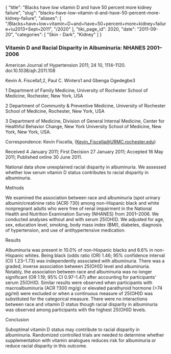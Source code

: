 {
  "title": "Blacks have low vitamin D and have 50 percent more kidney failure",
  "slug": "blacks-have-low-vitamin-d-and-have-50-percent-more-kidney-failure",
  "aliases": [
    "/Blacks+have+low+vitamin+D+and+have+50+percent+more+kidney+failure+\u2013+Sept+2011",
    "/2020"
  ],
  "tiki_page_id": 2020,
  "date": "2011-09-20",
  "categories": [
    "Skin - Dark",
    "Kidney"
  ]
}


### Vitamin D and Racial Disparity in Albuminuria: NHANES 2001–2006

American Journal of Hypertension 2011; 24 10, 1114–1120. doi:10.1038/ajh.2011.108

Kevin A. Fiscella1,2, Paul C. Winters1 and Gbenga Ogedegbe3

1 Department of Family Medicine, University of Rochester School of Medicine, Rochester, New York, USA

2 Department of Community & Preventive Medicine, University of Rochester School of Medicine, Rochester, New York, USA

3 Department of Medicine, Division of General Internal Medicine, Center for Healthful Behavior Change, New York University School of Medicine, New York, New York, USA.

Correspondence: Kevin Fiscella, (Kevin_Fiscella@URMC.rochester.edu)

Received 4 January 2011; First Decision 27 January 2011; Accepted 16 May 2011; Published online 30 June 2011.

National data show unexplained racial disparity in albuminuria. We assessed whether low serum vitamin D status contributes to racial disparity in albuminuria.

Methods

We examined the association between race and albuminuria (spot urinary albumin/creatinine ratio (ACR) ?30) among non-Hispanic black and white nonpregnant adults who were free of renal impairment in the National Health and Nutrition Examination Survey (NHANES) from 2001–2006. We conducted analyses without and with serum 25(OH)D. We adjusted for age, sex, education level, smoking, body mass index (BMI), diabetes, diagnosis of hypertension, and use of antihypertensive medication.

Results

Albuminuria was present in 10.0% of non-Hispanic blacks and 6.6% in non-Hispanic whites. Being black (odds ratio (OR) 1.46; 95% confidence interval (CI) 1.23–1.73) was independently associated with albuminuria. There was a graded, inverse association between 25(OH)D level and albuminuria. Notably, the association between race and albuminuria was no longer significant (OR 1.19; 95% CI 0.97–1.47) after accounting for participants' serum 25(OH)D. Similar results were observed when participants with macroalbuminuria (ACR ?300 mg/g) or elevated parathyroid hormone (>74 pg/ml) were excluded or when a continuous measure of 25(OH)D was substituted for the categorical measure. There were no interactions between race and vitamin D status though racial disparity in albuminuria was observed among participants with the highest 25(OH)D levels.

Conclusion

Suboptimal vitamin D status may contribute to racial disparity in albuminuria. Randomized controlled trials are needed to determine whether supplementation with vitamin analogues reduces risk for albuminuria or reduce racial disparity in this outcome.
